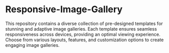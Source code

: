 # Responsive-Image-Gallery
This repository contains a diverse collection of pre-designed templates for stunning and adaptive image galleries. Each template ensures seamless responsiveness across devices, providing an optimal viewing experience. Choose from various layouts, features, and customization options to create engaging image galleries.
